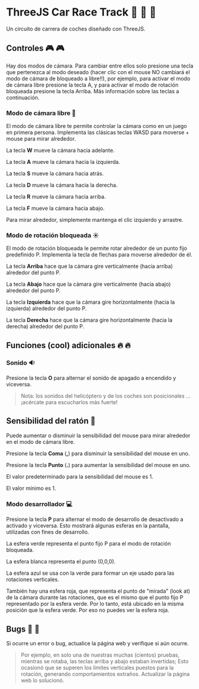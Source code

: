 # ThreeJS Car Race Track 🚥 🚗 🚓

Un circuito de carrera de coches diseñado con ThreeJS.

## Controles 🎮 🎮

Hay dos modos de cámara. Para cambiar entre ellos solo presione una tecla que pertenezca al modo deseado (hacer clic con el mouse NO cambiará el modo de cámara de bloqueado a libre!!), por ejemplo, para activar el modo de cámara libre presione la tecla A, y para activar el modo de rotación bloqueada presione la tecla Arriba. Más información sobre las teclas a continuación.

### Modo de cámara libre 👻

El modo de cámara libre te permite controlar la cámara como en un juego en primera persona. Implementa las clásicas teclas WASD para moverse + mouse para mirar alrededor.

La tecla **W** mueve la cámara hacia adelante.

La tecla **A** mueve la cámara hacia la izquierda.

La tecla **S** mueve la cámara hacia atrás.

La tecla **D** mueve la cámara hacia la derecha.

La tecla **R** mueve la cámara hacia arriba.

La tecla **F** mueve la cámara hacia abajo.

Para mirar alrededor, simplemente mantenga el clic izquierdo y arrastre.

### Modo de rotación bloqueada ☀️

El modo de rotación bloqueada le permite rotar alrededor de un punto fijo predefinido P. Implementa la tecla de flechas para moverse alrededor de él.

La tecla **Arriba** hace que la cámara gire verticalmente (hacia arriba) alrededor del punto P.

La tecla **Abajo** hace que la cámara gire verticalmente (hacia abajo) alrededor del punto P.

La tecla **Izquierda** hace que la cámara gire horizontalmente (hacia la izquierda) alrededor del punto P.

La tecla **Derecha** hace que la cámara gire horizontalmente (hacia la derecha) alrededor del punto P.

## Funciones (cool) adicionales 🔥 🔥

### Sonido 🔉

Presione la tecla **O** para alternar el sonido de apagado a encendido y viceversa.

> Nota: los sonidos del helicóptero y de los coches son posicionales ... ¡acércate para escucharlos más fuerte!

## Sensibilidad del ratón 🐁️

Puede aumentar o disminuir la sensibilidad del mouse para mirar alrededor en el modo de cámara libre.

Presione la tecla **Coma** (**,**) para disminuir la sensibilidad del mouse en uno.

Presione la tecla **Punto** (**.**) para aumentar la sensibilidad del mouse en uno.

El valor predeterminado para la sensibilidad del mouse es 1.

El valor mínimo es 1.

### Modo desarrollador 💻

Presione la tecla **P** para alternar el modo de desarrollo de desactivado a activado y viceversa. Esto mostrará algunas esferas en la pantalla, utilizadas con fines de desarrollo.

La esfera verde representa el punto fijo P para el modo de rotación bloqueada.

La esfera blanca representa el punto (0,0,0).

La esfera azul se usa con la verde para formar un eje usado para las rotaciones verticales.

También hay una esfera roja, que representa el punto de "mirada" (look at) de la cámara durante las rotaciones, que es el mismo que el punto fijo P representado por la esfera verde. Por lo tanto, está ubicado en la misma posición que la esfera verde. Por eso no puedes ver la esfera roja.

## Bugs 🐛 🐛

Si ocurre un error o bug, actualice la página web y verifique si aún ocurre.

> Por ejemplo, en solo una de nuestras muchas (cientos) pruebas, mientras se rotaba, las teclas arriba y abajo estaban invertidas; Esto ocasionó que se superen los límites verticales puestos para la rotación, generando comportamientos extraños. Actualizar la página web lo solucionó.
